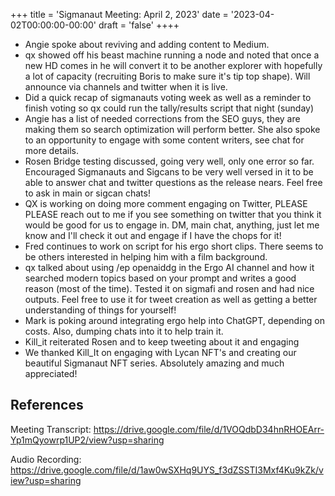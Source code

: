 +++
title = 'Sigmanaut Meeting: April 2, 2023'
date = '2023-04-02T00:00:00-00:00'
draft = 'false'
++++

- Angie spoke about reviving and adding content to Medium.
- qx showed off his beast machine running a node and noted that once a new HD comes in he will convert it to be another explorer with hopefully a lot of capacity (recruiting Boris to make sure it's tip top shape). Will announce via channels and twitter when it is live. 
- Did a quick recap of sigmanauts voting week as well as a reminder to finish voting so qx could run the tally/results script that night (sunday)
- Angie has a list of needed corrections from the SEO guys, they are making them so search optimization will perform better. She also spoke to an opportunity to engage with some content writers, see chat for more details.
- Rosen Bridge testing discussed, going very well, only one error so far. Encouraged Sigmanauts and Sigcans to be very well versed in it to be able to answer chat and twitter questions as the release nears. Feel free to ask in main or sigcan chats!
- QX is working on doing more comment engaging on Twitter, PLEASE PLEASE reach out to me if you see something on twitter that you think it would be good for us to engage in. DM, main chat, anything, just let me know and I'll check it out and engage if I have the chops for it!
- Fred continues to work on script for his ergo short clips. There seems to be others interested in helping him with a film background. 
- qx talked about using /ep openaiddg in the Ergo AI channel and how it searched modern topics based on your prompt and writes a good reason (most of the time). Tested it on sigmafi and rosen and had nice outputs. Feel free to use it for tweet creation as well as getting a better understanding of things for yourself!
- Mark is poking around integrating ergo help into ChatGPT, depending on costs. Also, dumping chats into it to help train it.
- Kill_it reiterated Rosen and to keep tweeting about it and engaging
- We thanked Kill_It on engaging with Lycan NFT's and creating our beautiful Sigmanaut NFT series. Absolutely amazing and much appreciated!

## References

Meeting Transcript:
https://drive.google.com/file/d/1VOQdbD34hnRHOEArr-Yp1mQyowrp1UP2/view?usp=sharing

Audio Recording:
https://drive.google.com/file/d/1aw0wSXHq9UYS_f3dZSSTI3Mxf4Ku9kZk/view?usp=sharing
